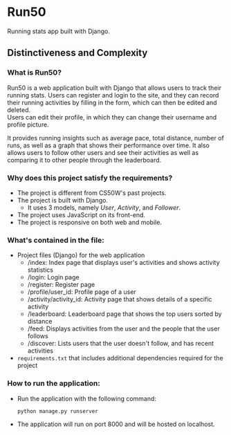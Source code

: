 # Run50
 Running stats app built with Django.
 
## Distinctiveness and Complexity
### What is Run50?
Run50 is a web application built with Django that allows users to track their running stats.
Users can register and login to the site, and they can record their running activities by filling in the form, which can then be edited and deleted.  
Users can edit their profile, in which they can change their username and profile picture.

It provides running insights such as average pace, total distance, number of runs, as well as a graph that shows their performance over time.
It also allows users to follow other users and see their activities as well as comparing it to other people through the leaderboard.

### Why does this project satisfy the requirements?
 - The project is different from CS50W's past projects.
 - The project is built with Django.
   - It uses 3 models, namely *User*, *Activity*, and *Follower*.
 - The project uses JavaScript on its front-end.
 - The project is responsive on both web and mobile.

### What's contained in the file:
- Project files (Django) for the web application
  - /index: Index page that displays user's activities and shows activity statistics
  - /login: Login page
  - /register: Register page
  - /profile/user_id: Profile page of a user
  - /activity/activity_id: Activity page that shows details of a specific activity
  - /leaderboard: Leaderboard page that shows the top users sorted by distance
  - /feed: Displays activities from the user and the people that the user follows
  - /discover: Lists users that the user doesn't follow, and has recent activities
- `requirements.txt` that includes additional dependencies required for the project

### How to run the application:
- Run the application with the following command:
    ```bash
    python manage.py runserver
    ```
- The application will run on port 8000 and will be hosted on localhost.

